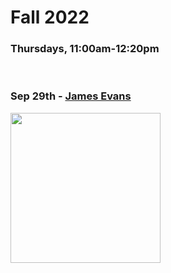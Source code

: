 # Fall 2022
### Thursdays, 11:00am-12:20pm

<br>

### Sep 29th - [James Evans](https://github.com/uchicago-computation-workshop/Fall2022/tree/master/fall2021mixer)

<div><img src="https://macss.uchicago.edu/sites/macss.uchicago.edu/files/styles/columnwidth-wider/public/uploads/images/JamesEvans_0.jpg?itok=wYsSKKDu" width="240" height="240"></div>















